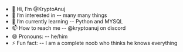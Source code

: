 - 👋 Hi, I’m @KryptoAnuj
- 👀 I’m interested in -- many many things
- 🌱 I’m currently learning -- Python and MYSQL
- 📫 How to reach me -- @kryptoanuj on discord
- 😄 Pronouns: -- he/him
- ⚡ Fun fact: -- I am a complete noob who thinks he knows everything

<!---
KryptoAnuj/KryptoAnuj is a ✨ special ✨ repository because its `README.md` (this file) appears on your GitHub profile.
You can click the Preview link to take a look at your changes.
--->
